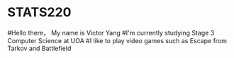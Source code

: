 # STATS220
#Hello there， My name is Victor Yang
#I'm currently studying Stage 3 Computer Science at UOA
#I like to play video games such as Escape from Tarkov and Battlefield
